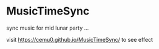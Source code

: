 # MusicTimeSync
 sync music for mid lunar party ... 


visit https://cemu0.github.io/MusicTimeSync/ to see effect 